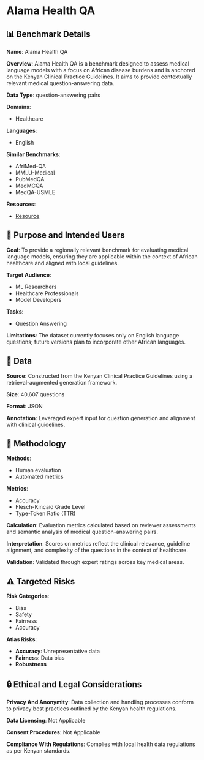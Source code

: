 # Alama Health QA

## 📊 Benchmark Details

**Name**: Alama Health QA

**Overview**: Alama Health QA is a benchmark designed to assess medical language models with a focus on African disease burdens and is anchored on the Kenyan Clinical Practice Guidelines. It aims to provide contextually relevant medical question-answering data.

**Data Type**: question-answering pairs

**Domains**:
- Healthcare

**Languages**:
- English

**Similar Benchmarks**:
- AfriMed-QA
- MMLU-Medical
- PubMedQA
- MedMCQA
- MedQA-USMLE

**Resources**:
- [Resource](https://doi.org/10.48550/arXiv.2411.15640)

## 🎯 Purpose and Intended Users

**Goal**: To provide a regionally relevant benchmark for evaluating medical language models, ensuring they are applicable within the context of African healthcare and aligned with local guidelines.

**Target Audience**:
- ML Researchers
- Healthcare Professionals
- Model Developers

**Tasks**:
- Question Answering

**Limitations**: The dataset currently focuses only on English language questions; future versions plan to incorporate other African languages.

## 💾 Data

**Source**: Constructed from the Kenyan Clinical Practice Guidelines using a retrieval-augmented generation framework.

**Size**: 40,607 questions

**Format**: JSON

**Annotation**: Leveraged expert input for question generation and alignment with clinical guidelines.

## 🔬 Methodology

**Methods**:
- Human evaluation
- Automated metrics

**Metrics**:
- Accuracy
- Flesch-Kincaid Grade Level
- Type-Token Ratio (TTR)

**Calculation**: Evaluation metrics calculated based on reviewer assessments and semantic analysis of medical question-answering pairs.

**Interpretation**: Scores on metrics reflect the clinical relevance, guideline alignment, and complexity of the questions in the context of healthcare.

**Validation**: Validated through expert ratings across key medical areas.

## ⚠️ Targeted Risks

**Risk Categories**:
- Bias
- Safety
- Fairness
- Accuracy

**Atlas Risks**:
- **Accuracy**: Unrepresentative data
- **Fairness**: Data bias
- **Robustness**

## 🔒 Ethical and Legal Considerations

**Privacy And Anonymity**: Data collection and handling processes conform to privacy best practices outlined by the Kenyan health regulations.

**Data Licensing**: Not Applicable

**Consent Procedures**: Not Applicable

**Compliance With Regulations**: Complies with local health data regulations as per Kenyan standards.
